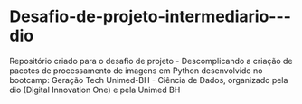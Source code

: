 # Desafio-de-projeto-intermediario---dio
Repositório criado para o desafio de projeto - Descomplicando a criação de pacotes de processamento de imagens em Python desenvolvido no bootcamp: Geração Tech Unimed-BH - Ciência de Dados, organizado pela dio (Digital Innovation One) e pela Unimed BH

